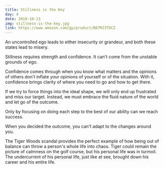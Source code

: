 ```yaml
---
title: Stillness is the Key
day: 4
date: 2019-10-13
img: stillness-is-the-key.jpg
link: https://www.amazon.com/gp/product/B07MJ3TDCZ
---
```


An uncontrolled ego leads to either insecurity or grandeur, and both these
states lead to misery.

Stillness requires strength and confidence. It can't come from the unstable
grounds of ego.

Confidence comes through when you know what matters and the opinions of others
don't inflate your opinions of yourself or of the situation. With it, confidence
brings clarity of where you need to go and how to get there.

If we try to force things into the ideal shape, we will only end up frustrated
and miss our target. Instead, we must embrace the fluid nature of the world and
let go of the outcome.

Only by focusing on doing each step to the best of our ability can we reach
success.

When you decided the outcome, you can't adapt to the changes around you.

The Tiger Woods scandal provides the perfect example of how being out of balance
can throw a person's whole life into chaos. Tiger could remain the picture of
calmness on the golf course, but his personal life was in turmoil. The
undercurrent of his personal life, just like at see, brought down his career
and his entire life.
